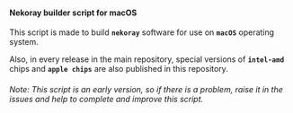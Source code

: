 #### Nekoray builder script for macOS

This script is made to build **`nekoray`** software for use on **`macOS`** operating system.

Also, in every release in the main repository, special versions of **`intel-amd`** chips and **`apple chips`** are also published in this repository.

###### Note: This script is an early version, so if there is a problem, raise it in the issues and help to complete and improve this script.


